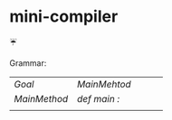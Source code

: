 # mini-compiler
:umbrella:

Grammar:

|   |   |   |   |   |
|---|---|---|---|---|
| _Goal_ | _MainMehtod_ |   |   |   |
| _MainMethod_  | *def* *main* *:* |   |   |   |
|   |   |   |   |   |
